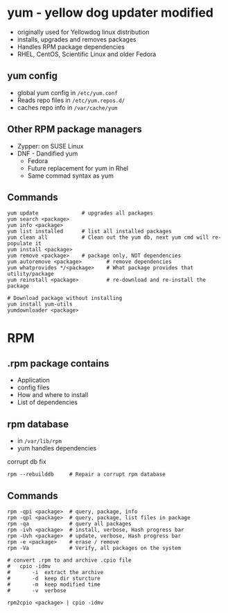 # yum - yellow dog updater modified
- originally used for Yellowdog linux distribution
- installs, upgrades and removes packages
- Handles RPM package dependencies
- RHEL, CentOS, Scientific Linux and older Fedora

## yum config
- global yum config in `/etc/yum.conf`
- Reads repo files in `/etc/yum.repos.d/`
- caches repo info in `/var/cache/yum`

## Other RPM package managers
- Zypper: on SUSE Linux
- DNF - Dandified yum
    - Fedora
    - Future replacement for yum in Rhel
    - Same commad syntax as yum

## Commands

    yum update              # upgrades all packages
    yum search <package>
    yum info <package>
    yum list installed      # list all installed packages
    yum clean all           # Clean out the yum db, next yum cmd will re-populate it
    yum install <package>   
    yum remove <package>    # package only, NOT dependencies
    yum autoremove <package>        # remove dependencies
    yum whatprovides */<package>    # What package provides that utility/package
    yum reinstall <package>         # re-download and re-install the package

    # Download package without installing
    yum install yum-utils
    yumdownloader <package>


# RPM
## .rpm package contains
- Application
- config files
- How and where to install
- List of dependencies

## rpm database
- in `/var/lib/rpm`
- yum handles dependencies

corrupt db fix

    rpm --rebuilddb     # Repair a corrupt rpm database

## Commands

    rpm -qpi <package>  # query, package, info
    rpm -qpl <package>  # query, package, list files in package
    rpm -qa             # query all packages
    rpm -ivh <package>  # install, verbose, Hash progress bar
    rpm -Uvh <package>  # update, verbose, Hash progress bar
    rpm -e <package>    # erase / remove
    rpm -Va             # Verify, all packages on the system

    # convert .rpm to and archive .cpio file
    #   cpio -idmv  
    #       -i  extract the archive
    #       -d  keep dir sturcture
    #       -m  keep modified time
    #       -v  verbose

    rpm2cpio <package> | cpio -idmv  